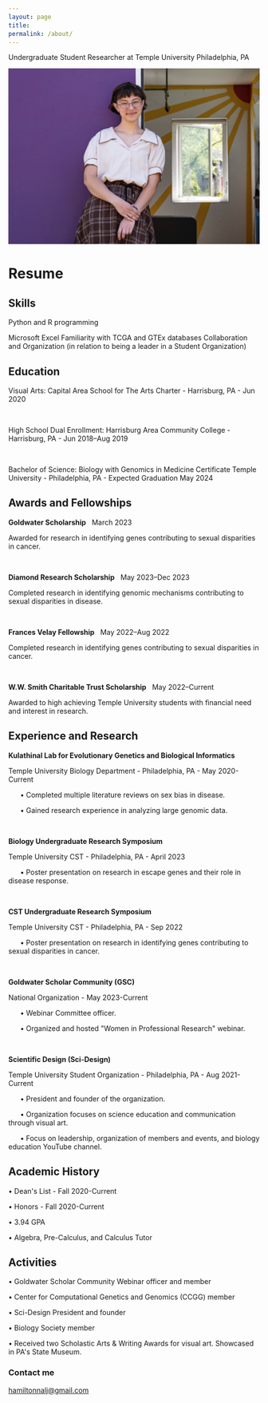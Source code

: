 ```yaml
---
layout: page
title:  
permalink: /about/
---
```

Undergraduate Student Researcher at Temple University Philadelphia, PA

![_config.yml](/images/picture.png)

# Resume
## Skills  
Python and R programming

Microsoft Excel
Familiarity with TCGA and GTEx databases
Collaboration and Organization (in relation to being a leader in a Student Organization)

## Education 
Visual Arts:
Capital Area School for The Arts Charter - Harrisburg, PA - Jun 2020
<p>&nbsp;</p>
High School Dual Enrollment:
Harrisburg Area Community College - Harrisburg, PA - Jun 2018–Aug 2019
<p>&nbsp;</p>
Bachelor of Science: 
Biology with Genomics in Medicine Certificate
Temple University - Philadelphia, PA - Expected Graduation May 2024

## Awards and Fellowships 


__Goldwater Scholarship__ &nbsp; March 2023

Awarded for research in identifying genes contributing to sexual disparities in cancer.
<p>&nbsp;</p>

__Diamond Research Scholarship__ &nbsp; May 2023–Dec 2023

Completed research in identifying genomic mechanisms contributing to sexual disparities in disease.
<p>&nbsp;</p>

__Frances Velay Fellowship__ &nbsp; May 2022–Aug 2022

Completed research in identifying genes contributing to sexual disparities in cancer. 
<p>&nbsp;</p>

__W.W. Smith Charitable Trust Scholarship__ &nbsp; May 2022–Current

Awarded to high achieving Temple University students with financial need and interest in research.

## Experience and Research 
__Kulathinal Lab for Evolutionary Genetics and Biological Informatics__

Temple University Biology Department - Philadelphia, PA - May 2020-Current

&nbsp; &nbsp; &nbsp; •	Completed multiple literature reviews on sex bias in disease. 

&nbsp; &nbsp; &nbsp; •	Gained research experience in analyzing large genomic data. 

<p>&nbsp;</p>

__Biology Undergraduate Research Symposium__ 

Temple University CST - Philadelphia, PA - April 2023

&nbsp; &nbsp; &nbsp; •	Poster presentation on research in escape genes and their role in disease response.

<p>&nbsp;</p>

__CST Undergraduate Research Symposium__

Temple University CST - Philadelphia, PA - Sep 2022

&nbsp; &nbsp; &nbsp; •	Poster presentation on research in identifying genes contributing to sexual disparities in cancer. 

<p>&nbsp;</p>

__Goldwater Scholar Community (GSC)__

National Organization - May 2023-Current

&nbsp; &nbsp; &nbsp; •	Webinar Committee officer.

&nbsp; &nbsp; &nbsp; •	Organized and hosted "Women in Professional Research" webinar.

<p>&nbsp;</p>

__Scientific Design (Sci-Design)__

Temple University Student Organization - Philadelphia, PA - Aug 2021-Current

&nbsp; &nbsp; &nbsp; •	President and founder of the organization. 

&nbsp; &nbsp; &nbsp; •	Organization focuses on science education and communication through visual art.

&nbsp; &nbsp; &nbsp; •	Focus on leadership, organization of members and events, and biology education YouTube channel.

## Academic History 

•	Dean's List - Fall 2020-Current 

•	Honors - Fall 2020-Current

•	3.94 GPA

•	Algebra, Pre-Calculus, and Calculus Tutor

## Activities  
•	Goldwater Scholar Community Webinar officer and member

•	Center for Computational Genetics and Genomics (CCGG) member 

•	Sci-Design President and founder

•	Biology Society member

•	Received two Scholastic Arts & Writing Awards for visual art. Showcased in PA's State Museum.

### Contact me

[hamiltonnalj@gmail.com](mailto:hamiltonnalj@gmail.com)
